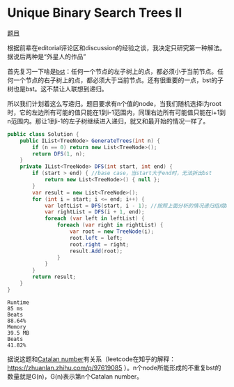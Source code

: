 # Unique Binary Search Trees II

[题目](https://leetcode.com/problems/unique-binary-search-trees-ii/)

根据前辈在editorial评论区和discussion的经验之谈，我决定只研究第一种解法。据说后两种是“外星人的作品”

首先复习一下啥是[bst](https://zhuanlan.zhihu.com/p/99949110)：任何一个节点的左子树上的点，都必须小于当前节点。任何一个节点的右子树上的点，都必须大于当前节点。还有很重要的一点，bst的子树也是bst。这不禁让人联想到递归。

所以我们计划着这么写递归。题目要求有n个值的node，当我们随机选择i为root时，它的左边所有可能的值只能在1到i-1范围内，同理右边所有可能值只能在i+1到n范围内。那让1到i-1的左子树继续进入递归，就又和最开始的情况一样了。
```c#
public class Solution {
    public IList<TreeNode> GenerateTrees(int n) {
        if (n == 0) return new List<TreeNode>();
        return DFS(1, n);
    }
    private IList<TreeNode> DFS(int start, int end) {
        if (start > end) { //base case，当start大于end时，无法拆出bst
            return new List<TreeNode>() { null };
        }
        var result = new List<TreeNode>();
        for (int i = start; i <= end; i++) {
            var leftList = DFS(start, i - 1); //按照上面分析的情况递归组成bst子树
            var rightList = DFS(i + 1, end);
            foreach (var left in leftList) {
                foreach (var right in rightList) {
                    var root = new TreeNode(i);
                    root.left = left;
                    root.right = right;
                    result.Add(root);
                }
            }
        }
        return result;
    }
}
```
```
Runtime
85 ms
Beats
88.64%
Memory
39.5 MB
Beats
41.82%
```
据说这题和[Catalan number](https://en.wikipedia.org/wiki/Catalan_number)有关系（leetcode在知乎的解释：https://zhuanlan.zhihu.com/p/97619085 ）。n个node所能形成的不重复bst的数量就是G(n)，G(n)表示第n个Catalan number。